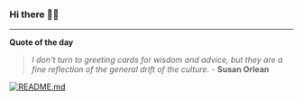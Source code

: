 ### Hi there 👋🏻


---

**Quote of the day**

> *I don't turn to greeting cards for wisdom and advice, but they are a fine reflection of the general drift of the culture.* - **Susan Orlean** 

[![README.md](https://github.com/marcolovazzano/marcolovazzano/actions/workflows/readme.yml/badge.svg?branch=main)](https://github.com/marcolovazzano/marcolovazzano/actions/workflows/readme.yml)
